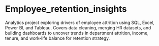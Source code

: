 # Employee_retention_insights
Analytics project exploring drivers of employee attrition using SQL, Excel, Power BI, and Tableau. Covers data cleaning, merging HR datasets, and building dashboards to uncover trends in department attrition, income, tenure, and work-life balance for retention strategy.
